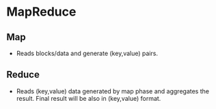 
# MapReduce

## Map
- Reads blocks/data and generate (key,value) pairs.

## Reduce
- Reads (key,value) data generated by map phase and aggregates the result. Final result will be also in (key,value) format.

